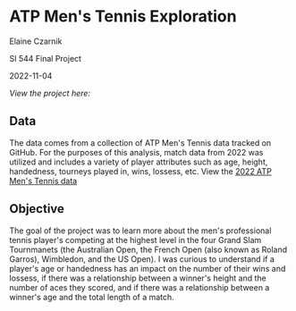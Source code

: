 # ATP Men's Tennis Exploration
Elaine Czarnik

SI 544 Final Project

2022-11-04

*View the project here:*

## Data
The data comes from a collection of ATP Men's Tennis data tracked on GitHub. For the purposes of this analysis, match data from 2022 was utilized and includes a variety of player attributes such as age, height, handedness, tourneys played in, wins, lossess, etc. View the [2022 ATP Men's Tennis data](https://raw.githubusercontent.com/JeffSackmann/tennis_atp/master/atp_matches_2022.csv)

## Objective
The goal of the project was to learn more about the men's professional tennis player's competing at the highest level in the four Grand Slam Tournmanets (the Australian Open, the French Open (also known as Roland Garros), Wimbledon, and the US Open). I was curious to understand if a player's age or handedness has an impact on the number of their wins and lossess, if there was a relationship between a winner's height and the number of aces they scored, and if there was a relationship between a winner's age and the total length of a match.
